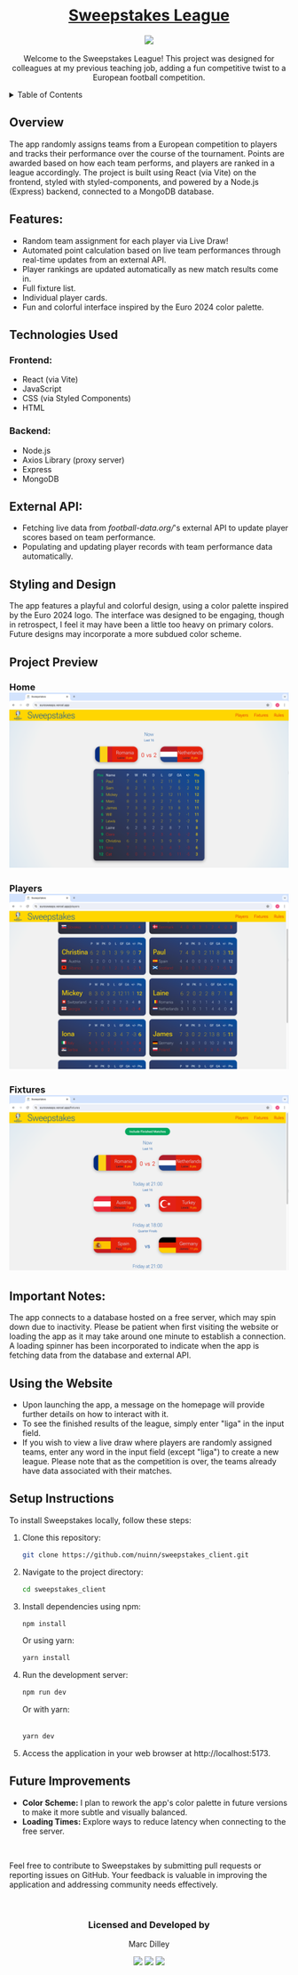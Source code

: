 
<h1 align="center"><a href="https://eurosweeps.vercel.app/">Sweepstakes League</a></h1>
<p align="center"><img style="width: 180px;" src="https://upload.wikimedia.org/wikipedia/it/f/f0/UEFA_Euro_2024_Logo.png"></p>



<p align="center">Welcome to the Sweepstakes League! This project was designed for colleagues at my previous teaching job, adding a fun competitive twist to a European football competition.</p>

<details>
  <summary>Table of Contents</summary>
  <ol>
    <li><a href="#overview">Overview</a></li>
    <li><a href="#features">Features</a></li>
    <li><a href="#technologies-used">Technologies Used</a></li>
    <li><a href="#external-api">External API</a></li>
    <li><a href="#styling-and-design">Styling and Design</a></li>
    <li><a href="#important-notes">Important Notes</a></li>
    <li><a href="#using-the-website">Using the Website</a></li>
    <li><a href="#setup-instructions">Setup Instructions</a></li>
    <li><a href="#future-improvements">Future Improvements</a></li>
  </ol>
</details>

## Overview

The app randomly assigns teams from a European competition to players and tracks their performance over the course of the tournament. Points are awarded based on how each team performs, and players are ranked in a league accordingly. The project is built using React (via Vite) on the frontend, styled with styled-components, and powered by a Node.js (Express) backend, connected to a MongoDB database.

## Features:
<ul>
  <li>Random team assignment for each player via Live Draw!</li>
  <li>Automated point calculation based on live team performances through real-time updates from an external API.</li>
  <li>Player rankings are updated automatically as new match results come in.</li>
  <li>Full fixture list.</li>
  <li>Individual player cards.</li>
  <li>Fun and colorful interface inspired by the Euro 2024 color palette.</li>
</ul>

## Technologies Used
### Frontend:
<ul>
  <li>React (via Vite)</li>
  <li>JavaScript</li>
  <li>CSS (via Styled Components)</li>
  <li>HTML</li>
</ul>

### Backend:
<ul>
  <li>Node.js</li>
  <li>Axios Library (proxy server)</li>
  <li>Express</li>
  <li>MongoDB</li>
</ul>

## External API:
<ul>
  <li>Fetching live data from <i>football-data.org/</i>'s external API to update player scores based on team performance.</li>
  <li>Populating and updating player records with team performance data automatically.</li>
</ul>

## Styling and Design

The app features a playful and colorful design, using a color palette inspired by the Euro 2024 logo. The interface was designed to be engaging, though in retrospect, I feel it may have been a little too heavy on primary colors. Future designs may incorporate a more subdued color scheme.

## Project Preview

### Home ![foto](./screengrabs/home.png)
### Players ![foto](./screengrabs/players.png)
### Fixtures ![foto](./screengrabs/fixtures.png)

## Important Notes:
The app connects to a database hosted on a free server, which may spin down due to inactivity. Please be patient when first visiting the website or loading the app as it may take around one minute to establish a connection.
A loading spinner has been incorporated to indicate when the app is fetching data from the database and external API.

## Using the Website
<ul>
  <li>Upon launching the app, a message on the homepage will provide further details on how to interact with it.</li>
  <li>To see the finished results of the league, simply enter "liga" in the input field.</li>
  <li>If you wish to view a live draw where players are randomly assigned teams, enter any word in the input field (except "liga") to create a new league. Please note that as the competition is over, the teams already have data associated with their matches.</li>
</ul>

## Setup Instructions
To install Sweepstakes locally, follow these steps:

<ol>
  <li>Clone this repository:
    
```bash
git clone https://github.com/nuinn/sweepstakes_client.git
```
  <li>Navigate to the project directory:</li>

```bash
cd sweepstakes_client
```

  <li>Install dependencies using npm:</li>

```bash
npm install
```

Or using yarn:

```bash
yarn install
```

<li>Run the development server:

```bash
npm run dev
```
Or with yarn:

```bash

yarn dev
```
<li>Access the application in your web browser at http://localhost:5173.
</ol>

## Future Improvements
<ul>
  <li><strong>Color Scheme:</strong> I plan to rework the app's color palette in future versions to make it more subtle and visually balanced.</li>
  <li><strong>Loading Times:</strong> Explore ways to reduce latency when connecting to the free server.</li>
</ul>

<br>

Feel free to contribute to Sweepstakes by submitting pull requests or reporting issues on GitHub. Your feedback is valuable in improving the application and addressing community needs effectively.

<br>

<h3 align="center">Licensed and Developed by</h3>

<p align="center">Marc Dilley</p>
<p align="center">
<a href = "mailto:marcdilley@gmail.com"><img src="https://img.shields.io/badge/-Gmail-%23333?style=for-the-badge&logo=gmail&logoColor=white" target="_blank"></a>
    <a href="https://www.linkedin.com/in/marc-dilley-288407a1/" target="_blank"><img src="https://img.shields.io/badge/-LinkedIn-%230077B5?style=for-the-badge&logo=linkedin&logoColor=white" target="_blank"></a> 
  <a href="https://github.com/nuinn/"><img src="https://img.shields.io/badge/GitHub-100000?style=for-the-badge&logo=github&logoColor=white"></a>
</p>
